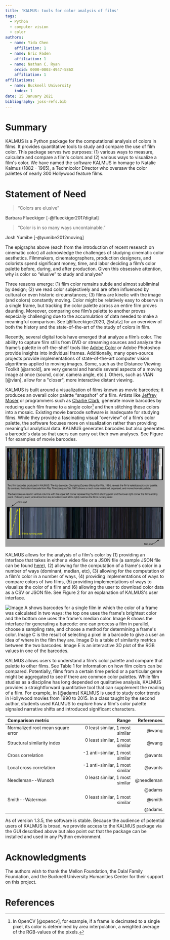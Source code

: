 ```yaml
---
title: 'KALMUS: tools for color analysis of films'
tags:
  - Python
  - computer vision
  - color
authors:
  - name: Yida Chen
    affiliation: 1 
  - name: Eric Faden
    affiliation: 1
  - name: Nathan C. Ryan
    orcid: 0000-0003-4947-586X
    affiliation: 1
affiliations:
  - name: Bucknell University
    index: 1
date: 15 January 2021
bibliography: joss-refs.bib
---
```



# Summary

KALMUS is a Python package for the computational analysis of colors in films. It provides quantitative tools to study and compare the use of film color.  This package serves two purposes:  (1) various ways to measure, calculate and compare a film's colors and (2) various ways to visualize a film's color.  We have named the software KALMUS in homage to Natalie Kalmus (1882 - 1965), a Technicolor Director who oversaw the color palettes of nearly 300 Hollywood feature films.


# Statement of Need

>“Colors are elusive”

Barbara Flueckiger [-@flueckiger2017digital]

>“Color is in so many ways uncontainable.”

Josh Yumibe [-@yumibe2012moving]


The epigraphs above (each from the introduction of recent research on cinematic color) all acknowledge the challenges of studying cinematic color aesthetics.  Filmmakers, cinematographers, production designers, and colorists spend significant money, time, and labor deciding a film’s color palette before, during, and after production.  Given this obsessive attention, why is color so “elusive” to study and analyze?  

Three reasons emerge: (1) film color remains subtle and almost subliminal by design; (2) we read color subjectively and are often influenced by cultural or even historic circumstances; (3) films are kinetic with the image (and colors) constantly moving.  Color might be relatively easy to observe in a single frame, but tracking the color palette across an entire film proves daunting.  Moreover, comparing one film’s palette to another proves especially challenging due to the accumulation of data needed to make a meaningful comparison.  See [@flueckiger2020, @stutz] for an overview of both the history and the state-of-the-art of the study of colors in film.

Recently, several digital tools have emerged that analyze a film’s color.  The ability to capture film stills from DVD or streaming sources and analyze the frame’s palette in off-the-shelf tools like [Adobe Color](http://color.adobe.com) or Adobe Photoshop provide insights into individual frames.  Additionally, many open-source projects provide implementations of state-of-the-art computer vision algorithms applied to moving images.  Some, such as the Distance Viewing Toolkit [@arnold], are very general and handle several aspects of a moving image at once (sound, color, camera angle, etc.).  Others, such as VIAN [@vian], allow for a "closer", more interactive distant viewing.  

KALMUS is built around a visualization of films known as movie barcodes; it produces an overall color palette “snapshot” of a film.  Artists like [Jeffrey Moser](http://www.jeffreymoser.com/) or programmers such as [Charlie Clark](https://thecolorsofmotion.com/about), generate movie barcodes by reducing each film frame to a single color[^1] and then stitching these colors into a mosaic.  Existing movie barcode software is inadequate for studying films.  While they provide a fascinating visual “overview” of a film’s color palette, the software focuses more on visualization rather than providing meaningful analytical data.  KALMUS generates barcodes but also generates a barcode's data so that users can carry out their own analyses.  See Figure 1 for examples of movie barcodes.  

![The KALMUS interface.](images-joss/kalmus_figure1_1.jpg)

[^1]: In OpenCV [@opencv], for example, if a frame is decimated to a single pixel, its color is determined by area interpolation, a weighted average of the RGB-values of the pixels.

KALMUS allows for the analysis of a film's color by (1) providing an interface that takes in either a video file or a JSON file (a sample JSON file can be found [here](https://github.com/KALMUS-Color-Toolkit/KALMUS/blob/master/kalmus/data/mission_impossible_Bright_Whole_frame_Color.json)), (2) allowing for the computation of a frame's color in a number of ways (dominant, median, etc), (3) allowing for the computation of a film's color in a number of ways, (4) providing implementations of ways to compare colors of two films, (5) providing implementations of ways to visualize the color of a film and (6) allowing the user to download color data as a CSV or JSON file.  See Figure 2 for an explanation of KALMUS's user interface.

![Image A shows barcodes for a single film in which the color of a frame was calculated in two ways:  the top one uses the frame's brightest color and the bottom one uses the frame's median color.  Image B shows the interface for generating a barcode: one can process a film in parallel, choose a sampling rate, and choose a method for determining a frame's color.  Image C is the result of selecting a pixel in a barcode to give a user an idea of where in the film they are.  Image D is a table of similarity metrics between the two barcodes.  Image E is an interactive 3D plot of the RGB values in one of the barcodes.](images-joss/kalmus-interface.jpg)



KALMUS allows users to understand a film’s color palette and compare that palette to other films.  See Table 1 for information on how film colors can be compared.  Potentially, films from a certain time period or a particular genre might be aggregated to see if there are common color palettes.  While film studies as a discipline has long depended on qualitative analysis, KALMUS provides a straightforward quantitative tool that can supplement the reading of a film.  For example, in [@adams] KALMUS is used to study color trends in Hollywood movies from 1990 to 2015.  In a class taught by the second author, students used KALMUS to explore how a film's color palette signaled narrative shifts and introduced significant characters.

| Comparison metric | Range | References |
| :---------------- | ----: | --------: |
| Normalized root mean square error | 0 least similar, 1 most similar | @wang  |
| Structural similarity index | 0 least similar, 1 most similar | @wang |
| Cross correlation | -1 anti-similar, 1 most similar | @avants|
| Local cross correlation | -1 anti-similar, 1 most similar | @avants |
| Needleman--Wunsch | 0 least similar, 1 most similar | @needleman |
|                   |                                 | @adams |
| Smith--Waterman | 0 least similar, 1 most similar | @smith |
|                 |                                 | @adams |


As of version 1.3.5, the software is stable.  Because the audience of potential users of KALMUS is broad, we provide access to the KALMUS package via the GUI described above but also point out that the package can be installed and used in any Python environment.

# Acknowledgments
The authors wish to thank the Mellon Foundation, the Dalal Family Foundation, and the Bucknell University Humanities Center for their support on this project.


# References

